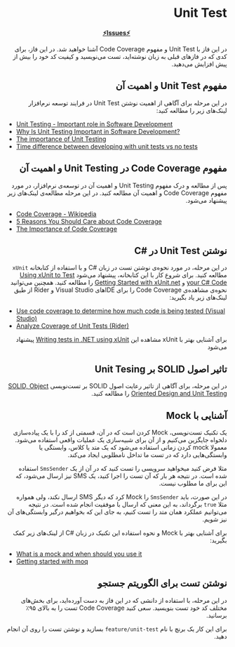 <div dir="rtl" align='right'>

# Unit Test

<div align='center'>

**[⚡Issues⚡](./issue-template-simpleProject.md)**

</div>

در این فاز با Unit Test
و مفهوم Code Coverage
آشنا خواهید شد. در این فاز، برای کدی که در فازهای قبلی به زبان نوشته‌اید، تست می‌نویسید و کیفیت کد خود را بیش از پیش افزایش می‌دهید.

## مفهوم Unit Test و اهمیت آن 

در این مرحله برای آگاهی از اهمیت نوشتن Unit Test
در فرایند توسعه نرم‌افزار لینک‌های زیر را مطالعه کنید:

<div dir="ltr" align="left">

- [Unit Testing - Important role in Software Development](https://medium.com/nonstopio/unit-testing-important-role-in-software-development-1f52f7c810f8)
- [Why Is Unit Testing Important in Software Development?](https://performancelabus.com/unit-testing-importance/)
- [The importance of Unit Testing](https://fortegrp.com/the-importance-of-unit-testing/)
- [Time difference between developing with unit tests vs no tests](https://softwareengineering.stackexchange.com/questions/322256/time-difference-between-developing-with-unit-tests-vs-no-tests)

</div>

## مفهوم Code Coverage در Unit Testing و اهمیت آن

پس از مطالعه و درک مفهوم Unit Testing
و اهمیت آن در توسعه‌ی نرم‌افزار، در مورد مفهوم Code Coverage
و اهمیت آن مطالعه کنید. در این مرحله مطالعه‌ی لینک‌های زیر پیشنهاد می‌شود.

<div dir="ltr" align="left">

- [Code Coverage - Wikipedia](https://en.wikipedia.org/wiki/Code_coverage)
- [5 Reasons You Should Care about Code Coverage](https://eldarion.com/blog/2017/07/13/5-reasons-you-should-care-about-code-coverage/)
- [The Importance of Code Coverage](https://blog.cloudboost.io/the-importance-of-code-coverage-9b4d513f39b4)

</div>

## نوشتن Unit Test در #C
    
در این مرحله، در مورد نحوه‌ی نوشتن تست در زبان #C و با استفاده از کتابخانه `xUnit`
مطالعه کنید. برای شروع کار با این کتابخانه، پیشنهاد می‌شود [Using xUnit to Test your C# Code](https://auth0.com/blog/xunit-to-test-csharp-code/)
و [Getting Started with xUnit.net](https://xunit.net/docs/getting-started/netfx/visual-studio) را مطالعه کنید. همچنین می‌توانید نحوه‌ی مشاهده‌ی Code Coverage
را برای IDEهای Visual Studio و Rider از طیق لینک‌های زیر یاد بگیرید:

<div dir="ltr" align="left">

- [Use code coverage to determine how much code is being tested (Visual Studio)](https://docs.microsoft.com/en-us/visualstudio/test/using-code-coverage-to-determine-how-much-code-is-being-tested?view=vs-2022&tabs=csharp)
- [Analyze Coverage of Unit Tests (Rider)](https://www.jetbrains.com/help/rider/Cover_Unit_Tests_(Basic_Scenario).html)

</div>

برای آشنایی بهتر با xUnit مشاهده این [Writing tests in .NET using xUnit](https://www.youtube.com/watch?v=2Wp8en1I9oQ) پیشنهاد می‌شود

## تاثیر اصول SOLID بر Unit Tesing

در این مرحله، برای آگاهی از تاثیر رعایت اصول SOLID
بر تست‌نویسی [SOLID, Object Oriented Design and Unit Testing](https://huestones.co.uk/2015/06/solid-object-oriented-design-and-unit-testing/) را مطالعه کنید.

## آشنایی با Mock

یک تکنیک تست‌نویسی، Mock 
کردن است که در آن، قسمتی از کد را با یک پیاده‌سازی دلخواه جایگزین می‌کنیم و از آن برای شبیه‌سازی یک عملیات واقعی استفاده می‌شود. معمولا mock
کردن زمانی استفاده می‌شود که یک متد یا کلاس، وابستگی یا وابستگی‌هایی دارد که در تست ما تداخل نامطلوبی ایجاد می‌کند.

مثلا فرض کنید میخواهید سرویسی را تست کنید که در آن از یک `SmsSender`
استفاده شده است. در نتیجه هر بار که آن تست را اجرا کنید، یک SMS
نیز ارسال می‌شود، که این برای ما مطلوب نیست.

در این صورت، باید `SmsSender`
را Mock
کرد که دیگر SMS
ارسال نکند، ولی همواره مثلا `true`
برگرداند، به این معنی که ارسال با موفقیت انجام شده است. در نتیجه می‌توانیم عملکرد همان متد را تست کنیم، به جای این که بخواهیم درگیر وابستگی‌های آن نیز شویم. 

برای آشنایی بهتر با Mock
و نحوه استفاده این تکنیک در زبان #C
از لینک‌های زیر کمک بگیرید:

<div dir="ltr" align="left">

- [What is a mock and when should you use it](https://stackoverflow.com/questions/214092/what-is-a-mock-and-when-should-you-use-it)
- [Getting started with moq](https://riptutorial.com/moq)

</div>

## نوشتن تست برای الگوریتم جستجو

در این مرحله، با استفاده از دانشی که در این فاز به دست آورده‌اید، برای بخش‌های مختلف کد خود تست بنویسید. سعی کنید Code Coverage
تست را به بالای ۹۵٪ برسانید.

برای این کار یک برنچ با نام `feature/unit-test`
بسازید و نوشتن تست را روی آن انجام دهید.

</div>
